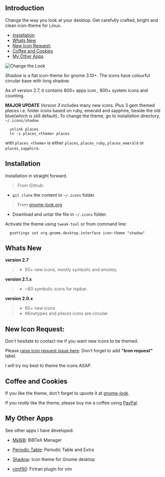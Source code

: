 ## Introduction

Change the way you look at your desktop. Get carefully crafted, bright and clean icon-theme for
Linux.


- [Installation](#installation)
- [Whats New](#whats-new)
- [New Icon Request:](#new-icon-request)
- [Coffee and Cookies](#coffee-and-cookies)
- [My Other Apps](#my-other-apps)


![Change the Look](http://rudrab.github.io/Shadow/burn-in.gif)


*Shadow* is a flat icon-theme for gnome 3.10+. The icons have colourful circular base with long shadow.

As of version 2.7, it contains 800+ apps icon , 800+ system icons and counting.

**MAJOR UPDATE**
*Version 3* includes many new icons. Plus 3 gem themed *places* i.e. folder icons based on ruby,
emerald and sapphire, beside the old blue(which is still default). To change the theme, go to
installation directory, `~/.icons/shadow`
      
      unlink places
      ln -s places_<theme> places

with `places_<theme>` is either `places`, `places_ruby`, `places_emerald` or `places_sapphire`.

## Installation

Installation in straight forward.
> From Github:
* `git clone` the content to `~/.icons` folder.

> From [gnome-look.org](https://www.gnome-look.org/content/show.php/Shadow?content=170398)
* Download and untar the file in `~/.icons` folder.

Activate the theme using `tweak-tool` or from command line:
      
      gsettings set org.gnome.desktop.interface icon-theme "shadow"

## Whats New
**version 2.7**
  > * 50+ new icons, mostly symbolic and emotes;

**version 2.1.x**
  > * ~60 symbolic icons for topbar.

**version 2.0.x**
  > * 60+ new icons
  > * _Mimetypes_ and _places_ icons are circular. 

## New Icon Request:
Don't hesitate to contact me if you want new icons to be themed.

Please [raise icon request issue here](https://github.com/rudrab/Shadow/issues). 
Don't forget to add  ***"Icon request"*** label. 

I will try my best to theme the icons ASAP.

## Coffee and Cookies
If you like the theme, don't forget to upvote it at [gnome-look](https://www.gnome-look.org/content/show.php/Shadow?content=170398).

If you _really_ like the theme, please buy me a coffee using [PayPal](https://www.paypal.me/RudraBanerjee). 

## My Other Apps

See other apps I have developed:

- [MkBiB](http://rudrab.github.io/MkBiB/): BiBTeX Manager

- [Periodic Table](http://rudrab.github.io/PeriodicTable/): Periodic Table and Extra

- [Shadow](http://rudrab.github.io/Shadow/): Icon theme for Gnome desktop

- [vimf90](http://rudrab.github.io/vimf90/): Firtran plugin for vim
